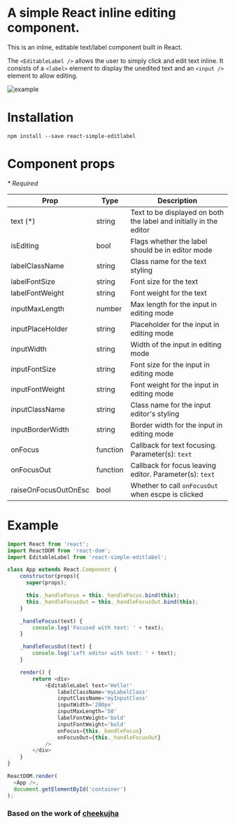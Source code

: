 # A simple React inline editing component.
This is an inline, editable text/label component built in React.

The `<EditableLabel />` allows the user to simply click and edit text inline. It consists of a `<label>` element to display the unedited text and an `<input />` element to allow editing.

![example](https://imgur.com/xWXBUdf.gif )

# Installation
`npm install --save react-simple-editlabel`

# Component props
_* Required_ 

| Prop | Type   | Description
| -----| -------| -------- |
| text (*)| string | Text to be displayed on both the label and initially in the editor |
| isEditing | bool | Flags whether the label should be in editor mode
| labelClassName | string | Class name for the text styling
| labelFontSize | string | Font size for the text 
| labelFontWeight | string | Font weight for the text
| inputMaxLength | number | Max length for the input in editing mode
| inputPlaceHolder | string | Placeholder for the input in editing mode
| inputWidth | string | Width of the input in editing mode
| inputFontSize | string | Font size for the input in editing mode
| inputFontWeight | string | Font weight for the input in editing mode 
| inputClassName | string | Class name for the input editor's styling
| inputBorderWidth | string | Border width for the input in editing mode
| onFocus | function | Callback for text focusing. Parameter(s): `text`
| onFocusOut | function | Callback for focus leaving editor. Parameter(s): `text`
| raiseOnFocusOutOnEsc | bool | Whether to call `onFocusOut` when escpe is clicked

# Example
```javascript
import React from 'react';
import ReactDOM from 'react-dom';
import EditableLabel from 'react-simple-editlabel';

class App extends React.Component {
    constructor(props){
      super(props);

      this._handleFocus = this._handleFocus.bind(this);
      this._handleFocusOut = this._handleFocusOut.bind(this);
    }

    _handleFocus(text) {
        console.log('Focused with text: ' + text);
    }

    _handleFocusOut(text) {
        console.log('Left editor with text: ' + text);
    }

    render() {
        return <div>
            <EditableLabel text='Hello!'
                labelClassName='myLabelClass'
                inputClassName='myInputClass'
                inputWidth='200px'
                inputMaxLength='50'
                labelFontWeight='bold'
                inputFontWeight='bold'
                onFocus={this._handleFocus}
                onFocusOut={this._handleFocusOut}
            />
        </div>
    }
}

ReactDOM.render(
  <App />,
  document.getElementById('container')
);
```

### Based on the work of [cheekujha](https://github.com/cheekujha/react-inline-edition)

